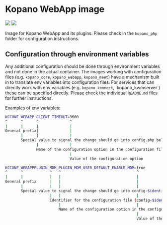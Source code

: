 # Kopano WebApp image

[![](https://images.microbadger.com/badges/image/zokradonh/kopano_webapp.svg)](https://microbadger.com/images/zokradonh/kopano_webapp "Microbadger size/labels") [![](https://images.microbadger.com/badges/version/zokradonh/kopano_webapp.svg)](https://microbadger.com/images/zokradonh/kopano_webapp "Microbadger version")

Image for Kopano WebApp and its plugins. Please check in the `kopano_php` folder for configuration instructions.

## Configuration through environment variables

Any additional configuration should be done through environment variables and not done in the actual container. The images working with configuration files (e.g. `kopano_core`, `kopano_webapp`, `kopano_meet`) have a mechanism built in to translate env variables into configuration files. For services that can directly work with env variables (e.g. `kopano_konnect`, ´kopano_kwmserver´) these can be specified directly. Please check the individual `README.md` files for further instructions.

Examples of env variables:

```bash
KCCONF_WEBAPP_CLIENT_TIMEOUT=3600
^      ^      ^              ^
|      |      |              |
General prefix|              |
       |      |              |
       Special value to signal the change should go into config.php belonging to WebApp
              |              |
              Name of the configuration option in the configuration file
                             |
                             Value of the configuration option

KCCONF_WEBAPPPLUGIN_MDM_PLUGIN_MDM_USER_DEFAULT_ENABLE_MDM=true
^      ^            ^   ^                                  ^
|      |            |   |                                  |
General prefix      |   |                                  |
       |            |   |                                  |
       Special value to signal the change should go into config-$identifier.php (located in /etc/kopano/webapp)
                    |   |                                  |
                    Identifier for the configuration file (config-$identifier.php)
                        |                                  |
                        Name of the configuration option in the configuration file
                                                           |
                                                           Value of the configuration option
```
